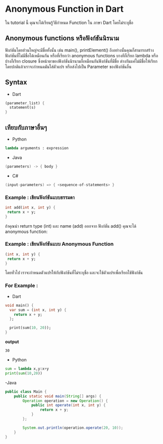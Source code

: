 # Anonymous Function in Dart
ใน tutorial นี้ คุณจะได้เรียนรู้วิธีกำหนด Function ใน ภาษา Dart โดยไม่ระบุชื่อ
## Anonymous functions หรือฟังก์ชันนิรนาม
ฟังก์ชันโดยส่วนใหญ่จะมีชื่อทั้งนั้น เช่น main(), printElement() ถึงอย่างนั้นคุณก็สามารถสร้างฟังก์ชันที่ไม่มีชื่อได้เหมือนกัน หรือที่เรียกว่า anonymous functions บางทีก็เรียก lambda หรือบ้างก็เรียก closure
ซึ่งหน้าตาของฟังก์ชันนิรนามก็เหมือนกันฟังก์ชันที่มีชื่อ ต่างกันแค่ไม่มีชื่อให้เรียก โดยปกติแล้วเราจะกำหนดมันใส่ตัวแปร หรือส่งไปเป็น Parameter ของฟังก์ชันอื่น
## Syntax
- Dart
 ```dart
(parameter_list) {  
   statement(s)  
}  
```
## เทียบกับภาษาอื่นๆ
- Python
```python
lambda arguments : expression
```
- Java
```java
(parameters) -> { body }  
```
- C#
```c#
(input-parameters) => { <sequence-of-statements> }
```
### Example : เขียนฟังก์ชันแบบธรรมดา
 ```dart
int add(int x, int y) {
  return x + y;
}
```
ถ้าคุณนำ return type (int) และ name (add) ออกจาก ฟังก์ชัน add() คุณจะได้ anonymous function:
### Example : เขียนฟังก์ชันแบบ Anonymous Function
 ```dart
(int x, int y) {
  return x + y;
}
```
โดยทั่วไป เราจะกำหนดตัวแปรให้กับฟังก์ชันที่ไม่ระบุชื่อ และจะใช้ตัวแปรเพื่อเรียกใช้ฟังก์ชัน 
### For Example :
- Dart
```dart
void main() {
  var sum = (int x, int y) {
    return x + y;
  };

  print(sum(10, 20));
}
```
**output**
```
30
```
- Python
```python
sum = lambda x,y:x+y
print(sum(10,20))
```
-Java
```java
public class Main {
    public static void main(String[] args) {
        Operation operation = new Operation() {
            public int operate(int x, int y) {
                return x + y;
            }
        };

        System.out.println(operation.operate(20, 10));
    }
}
```
